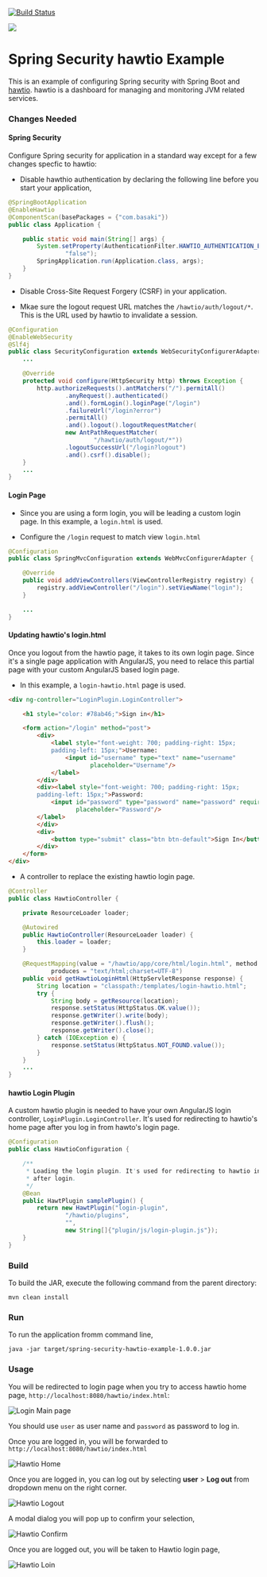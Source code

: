 [![Build Status][travis-badge]][travis-badge-url]

![](./img/hawtio-logo.png)

Spring Security hawtio Example
=============================================
This is an example of configuring Spring security with Spring Boot and [hawtio](http://hawt.io/).
hawtio is a dashboard for managing and monitoring JVM related services.

### Changes Needed

#### Spring Security 
Configure Spring security for application in a standard way except for 
a few changes specfic to hawtio:

- Disable hawthio authentication by declaring the following line before
you start your application,

```java
@SpringBootApplication
@EnableHawtio
@ComponentScan(basePackages = {"com.basaki"})
public class Application {

    public static void main(String[] args) {
        System.setProperty(AuthenticationFilter.HAWTIO_AUTHENTICATION_ENABLED,
                "false");
        SpringApplication.run(Application.class, args);
    }
}
```

- Disable Cross-Site Request Forgery (CSRF) in your application.

- Mkae sure the logout request URL matches the `/hawtio/auth/logout/*`.
This is the URL used by hawtio to invalidate a session.

```java
@Configuration
@EnableWebSecurity
@Slf4j
public class SecurityConfiguration extends WebSecurityConfigurerAdapter {
    ...

    @Override
    protected void configure(HttpSecurity http) throws Exception {
        http.authorizeRequests().antMatchers("/").permitAll()
                .anyRequest().authenticated()
                .and().formLogin().loginPage("/login")
                .failureUrl("/login?error")
                .permitAll()
                .and().logout().logoutRequestMatcher(
                new AntPathRequestMatcher(
                        "/hawtio/auth/logout/*"))
                .logoutSuccessUrl("/login?logout")
                .and().csrf().disable();
    }
    ...
}
```   

#### Login Page
- Since you are using a form login, you will be leading a custom login page. In this
example, a `login.html` is used.

- Configure the `/login` request to match view `login.html`
```java
@Configuration
public class SpringMvcConfiguration extends WebMvcConfigurerAdapter {

    @Override
    public void addViewControllers(ViewControllerRegistry registry) {
        registry.addViewController("/login").setViewName("login");
    }

    ...
}
```

#### Updating hawtio's login.html 
Once you logout from the hawtio page, it takes to its own login page. Since it's
a single page application with AngularJS, you need to relace this partial page
with your custom AngularJS based login page.

- In this example, a `login-hawtio.html` page is used.
```html
<div ng-controller="LoginPlugin.LoginController">

    <h1 style="color: #78ab46;">Sign in</h1>

    <form action="/login" method="post">
        <div>
            <label style="font-weight: 700; padding-right: 15px;
            padding-left: 15px;">Username:
                <input id="username" type="text" name="username"
                       placeholder="Username"/>
            </label>
        </div>
        <div><label style="font-weight: 700; padding-right: 15px;
        padding-left: 15px;">Password:
            <input id="password" type="password" name="password" required
                   placeholder="Password"/>
        </label>
        </div>
        <div>
            <button type="submit" class="btn btn-default">Sign In</button>
        </div>
    </form>
</div>
```

- A controller to replace the existing hawtio login page.

```java
@Controller
public class HawtioController {

    private ResourceLoader loader;

    @Autowired
    public HawtioController(ResourceLoader loader) {
        this.loader = loader;
    }

    @RequestMapping(value = "/hawtio/app/core/html/login.html", method = RequestMethod.GET,
            produces = "text/html;charset=UTF-8")
    public void getHawtioLoginHtml(HttpServletResponse response) {
        String location = "classpath:/templates/login-hawtio.html";
        try {
            String body = getResource(location);
            response.setStatus(HttpStatus.OK.value());
            response.getWriter().write(body);
            response.getWriter().flush();
            response.getWriter().close();
        } catch (IOException e) {
            response.setStatus(HttpStatus.NOT_FOUND.value());
        }
    }
    ...
}
```

#### hawtio Login Plugin
A custom hawtio plugin is needed to have your own AngularJS login controller,
`LoginPlugin.LoginController`. It's used for redirecting to hawtio's home 
page after you log in from hawto's login page.

```java
@Configuration
public class HawtioConfiguration {

    /**
     * Loading the login plugin. It's used for redirecting to hawtio index.html
     * after login.
     */
    @Bean
    public HawtPlugin samplePlugin() {
        return new HawtPlugin("login-plugin",
                "/hawtio/plugins",
                "",
                new String[]{"plugin/js/login-plugin.js"});
    }
}
```

### Build
To build the JAR, execute the following command from the parent directory:

```
mvn clean install
```

### Run
To run the application fromm command line,

```
java -jar target/spring-security-hawtio-example-1.0.0.jar
```

### Usage
You will be redirected to login page when you try to access hawtio home page,
`http://localhost:8080/hawtio/index.html`:

![Login Main page](./img/login-main.png)

You should use `user` as user name and `password` as password to log in.

Once you are logged in, you will be forwarded to `http://localhost:8080/hawtio/index.html`

![Hawtio Home](./img/hawtio-home.png)

Once you are logged in, you can log out by selecting **user** > **Log out** from dropdown menu
on the right corner.

![Hawtio Logout](./img/hawtio-logout.png)

A modal dialog you will pop up to confirm your selection,

![Hawtio Confirm](./img/hawtio-logout-confirmation.png)

Once you are logged out, you will be taken to Hawtio login page,

![Hawtio Loin](./img/hawtio-login.png)


[travis-badge]: https://travis-ci.org/indrabasak/spring-security-hawtio-example.svg?branch=master
[travis-badge-url]: https://travis-ci.org/indrabasak/spring-security-hawtio-example/